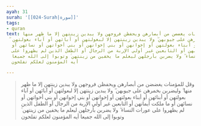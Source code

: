```yaml
---
ayah: 31
surah: '[[024-Surah|سورة]]'
tags:
- quran
text: وقل للمؤمنات يغضضن من أبصارهن ويحفظن فروجهن ولا يبدين زينتهن إلا ما ظهر منها
  ۖ وليضربن بخمرهن على جيوبهن ۖ ولا يبدين زينتهن إلا لبعولتهن أو آبائهن أو آباء بعولتهن
  أو أبنائهن أو أبناء بعولتهن أو إخوانهن أو بني إخوانهن أو بني أخواتهن أو نسائهن أو
  ما ملكت أيمانهن أو التابعين غير أولي الإربة من الرجال أو الطفل الذين لم يظهروا على
  عورات النساء ۖ ولا يضربن بأرجلهن ليعلم ما يخفين من زينتهن ۚ وتوبوا إلى الله جميعا
  أيه المؤمنون لعلكم تفلحون

---
```

> وقل للمؤمنات يغضضن من أبصارهن ويحفظن فروجهن ولا يبدين زينتهن إلا ما ظهر منها ۖ وليضربن بخمرهن على جيوبهن ۖ ولا يبدين زينتهن إلا لبعولتهن أو آبائهن أو آباء بعولتهن أو أبنائهن أو أبناء بعولتهن أو إخوانهن أو بني إخوانهن أو بني أخواتهن أو نسائهن أو ما ملكت أيمانهن أو التابعين غير أولي الإربة من الرجال أو الطفل الذين لم يظهروا على عورات النساء ۖ ولا يضربن بأرجلهن ليعلم ما يخفين من زينتهن ۚ وتوبوا إلى الله جميعا أيه المؤمنون لعلكم تفلحون
